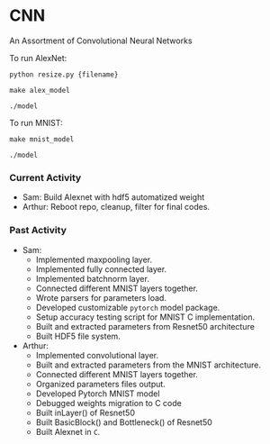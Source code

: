 # CNN
An Assortment of Convolutional Neural Networks

To run AlexNet:

```python resize.py {filename}```

```make alex_model```

```./model```

To run MNIST:

```make mnist_model```

```./model```

### Current Activity
* Sam: Build Alexnet with hdf5 automatized weight
* Arthur: Reboot repo, cleanup, filter for final codes.

### Past Activity
* Sam:
  * Implemented maxpooling layer.
  * Implemented fully connected layer.
  * Implemented batchnorm layer.
  * Connected different MNIST layers together.
  * Wrote parsers for parameters load.
  * Developed customizable ````pytorch```` model package.
  * Setup accuracy testing script for MNIST C implementation.
  * Built and extracted parameters from Resnet50 architecture
  * Built HDF5 file system.
* Arthur:
  * Implemented convolutional layer.
  * Built and extracted parameters from the MNIST architecture.
  * Connected different MNIST layers together.
  * Organized parameters files output.
  * Developed Pytorch MNIST model
  * Debugged weights migration to C code
  * Built inLayer() of Resnet50
  * Built BasicBlock() and Bottleneck() of Resnet50
  * Built Alexnet in ```C```.
